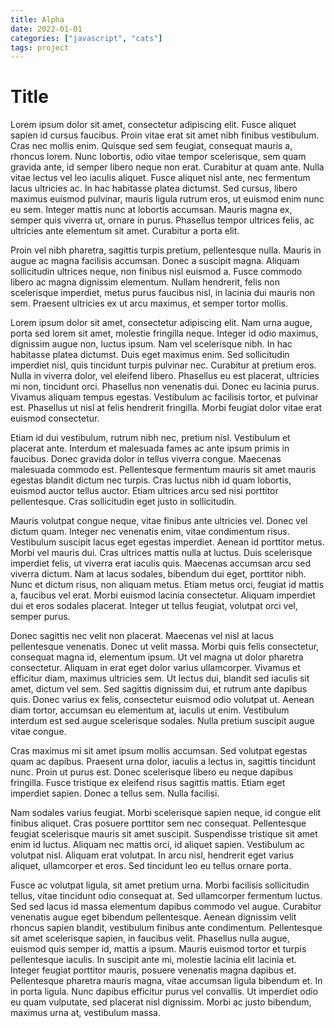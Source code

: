 ```yaml
---
title: Alpha
date: 2022-01-01
categories: ["javascript", "cats"]
tags: project
---
```


# Title

Lorem ipsum dolor sit amet, consectetur adipiscing elit. Fusce aliquet sapien id cursus faucibus. Proin vitae erat sit amet nibh finibus vestibulum. Cras nec mollis enim. Quisque sed sem feugiat, consequat mauris a, rhoncus lorem. Nunc lobortis, odio vitae tempor scelerisque, sem quam gravida ante, id semper libero neque non erat. Curabitur at quam ante. Nulla vitae lectus vel leo iaculis aliquet. Fusce aliquet nisl ante, nec fermentum lacus ultricies ac. In hac habitasse platea dictumst. Sed cursus, libero maximus euismod pulvinar, mauris ligula rutrum eros, ut euismod enim nunc eu sem. Integer mattis nunc at lobortis accumsan. Mauris magna ex, semper quis viverra ut, ornare in purus. Phasellus tempor ultrices felis, ac ultricies ante elementum sit amet. Curabitur a porta elit.

Proin vel nibh pharetra, sagittis turpis pretium, pellentesque nulla. Mauris in augue ac magna facilisis accumsan. Donec a suscipit magna. Aliquam sollicitudin ultrices neque, non finibus nisl euismod a. Fusce commodo libero ac magna dignissim elementum. Nullam hendrerit, felis non scelerisque imperdiet, metus purus faucibus nisl, in lacinia dui mauris non sem. Praesent ultricies ex ut arcu maximus, et semper tortor mollis.

Lorem ipsum dolor sit amet, consectetur adipiscing elit. Nam urna augue, porta sed lorem sit amet, molestie fringilla neque. Integer id odio maximus, dignissim augue non, luctus ipsum. Nam vel scelerisque nibh. In hac habitasse platea dictumst. Duis eget maximus enim. Sed sollicitudin imperdiet nisl, quis tincidunt turpis pulvinar nec. Curabitur at pretium eros. Nulla in viverra dolor, vel eleifend libero. Phasellus eu est placerat, ultricies mi non, tincidunt orci. Phasellus non venenatis dui. Donec eu lacinia purus. Vivamus aliquam tempus egestas. Vestibulum ac facilisis tortor, et pulvinar est. Phasellus ut nisl at felis hendrerit fringilla. Morbi feugiat dolor vitae erat euismod consectetur.

Etiam id dui vestibulum, rutrum nibh nec, pretium nisl. Vestibulum et placerat ante. Interdum et malesuada fames ac ante ipsum primis in faucibus. Donec gravida dolor in tellus viverra congue. Maecenas malesuada commodo est. Pellentesque fermentum mauris sit amet mauris egestas blandit dictum nec turpis. Cras luctus nibh id quam lobortis, euismod auctor tellus auctor. Etiam ultrices arcu sed nisi porttitor pellentesque. Cras sollicitudin eget justo in sollicitudin.

Mauris volutpat congue neque, vitae finibus ante ultricies vel. Donec vel dictum quam. Integer nec venenatis enim, vitae condimentum risus. Vestibulum suscipit lacus eget egestas imperdiet. Aenean id porttitor metus. Morbi vel mauris dui. Cras ultrices mattis nulla at luctus. Duis scelerisque imperdiet felis, ut viverra erat iaculis quis. Maecenas accumsan arcu sed viverra dictum. Nam at lacus sodales, bibendum dui eget, porttitor nibh. Nunc et dictum risus, non aliquam metus. Etiam metus orci, feugiat id mattis a, faucibus vel erat. Morbi euismod lacinia consectetur. Aliquam imperdiet dui et eros sodales placerat. Integer ut tellus feugiat, volutpat orci vel, semper purus.

Donec sagittis nec velit non placerat. Maecenas vel nisl at lacus pellentesque venenatis. Donec ut velit massa. Morbi quis felis consectetur, consequat magna id, elementum ipsum. Ut vel magna ut dolor pharetra consectetur. Aliquam in erat eget dolor varius ullamcorper. Vivamus et efficitur diam, maximus ultricies sem. Ut lectus dui, blandit sed iaculis sit amet, dictum vel sem. Sed sagittis dignissim dui, et rutrum ante dapibus quis. Donec varius ex felis, consectetur euismod odio volutpat ut. Aenean diam tortor, accumsan eu elementum at, iaculis ut enim. Vestibulum interdum est sed augue scelerisque sodales. Nulla pretium suscipit augue vitae congue.

Cras maximus mi sit amet ipsum mollis accumsan. Sed volutpat egestas quam ac dapibus. Praesent urna dolor, iaculis a lectus in, sagittis tincidunt nunc. Proin ut purus est. Donec scelerisque libero eu neque dapibus fringilla. Fusce tristique ex eleifend risus sagittis mattis. Etiam eget imperdiet sapien. Donec a tellus sem. Nulla facilisi.

Nam sodales varius feugiat. Morbi scelerisque sapien neque, id congue elit finibus aliquet. Cras posuere porttitor sem nec consequat. Pellentesque feugiat scelerisque mauris sit amet suscipit. Suspendisse tristique sit amet enim id luctus. Aliquam nec mattis orci, id aliquet sapien. Vestibulum ac volutpat nisl. Aliquam erat volutpat. In arcu nisl, hendrerit eget varius aliquet, ullamcorper et eros. Sed tincidunt leo eu tellus ornare porta.

Fusce ac volutpat ligula, sit amet pretium urna. Morbi facilisis sollicitudin tellus, vitae tincidunt odio consequat at. Sed ullamcorper fermentum luctus. Sed sed lacus id massa elementum dapibus commodo vel augue. Curabitur venenatis augue eget bibendum pellentesque. Aenean dignissim velit rhoncus sapien blandit, vestibulum finibus ante condimentum. Pellentesque sit amet scelerisque sapien, in faucibus velit. Phasellus nulla augue, euismod quis semper id, mattis a ipsum. Mauris euismod tortor et turpis pellentesque iaculis. In suscipit ante mi, molestie lacinia elit lacinia et. Integer feugiat porttitor mauris, posuere venenatis magna dapibus et. Pellentesque pharetra mauris magna, vitae accumsan ligula bibendum et. In in porta ligula. Nunc dapibus efficitur purus vel convallis. Ut imperdiet odio eu quam vulputate, sed placerat nisl dignissim. Morbi ac justo bibendum, maximus urna at, vestibulum massa.
